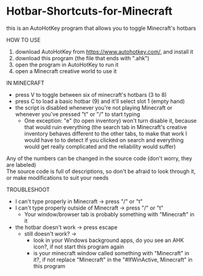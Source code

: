 # Hotbar-Shortcuts-for-Minecraft
this is an AutoHotKey program that allows you to toggle Minecraft's hotbars  
  
HOW TO USE  
1. download AutoHotKey from https://www.autohotkey.com/, and install it
2. download this program (the file that ends with ".ahk")
3. open the program in AutoHotKey to run it
4. open a Minecraft creative world to use it
  
IN MINECRAFT  
- press V to toggle between six of minecraft's hotbars (3 to 8)  
- press C to load a basic hotbar (9) and it'll select slot 1 (empty hand)  
- the script is disabled whenever you're not playing Minecraft or whenever you've pressed "t" or "/" to start typing  
	- One exception: "e" (to open inventory) won't turn disable it, because that would ruin everything (the search tab in Minecraft's creative inventory behaves different to the other tabs, to make that work I would have to to detect if you clicked on search and everything would get really complicated and the reliability would suffer)  
  
Any of the numbers can be changed in the source code (don't worry, they are labeled)  
The source code is full of descriptions, so don't be afraid to look through it, or make modifications to suit your needs
  
TROUBLESHOOT  
- I can't type properly in Minecraft  -> press "/" or "t"
- I can't type properly outside of Minecraft  -> press "/" or "t"
	- Your window/browser tab is probably something with "Minecraft" in it
- the hotbar doesn't work    -> press escape
	- still doesn't work? -> 
		- look in your Windows background apps, do you see an AHK icon?, if not start this program again
  		- is your minecraft window called something with "Minecraft" in it?, if not replace "Minecraft" in the "#IfWinActive, Minecraft" in this program
